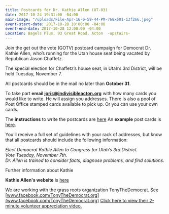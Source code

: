 ```yaml
---
title: Postcards for Dr. Kathie Allen (UT-03)
date: 2017-10-24 19:31:00 -04:00
main-image: "/uploads/File-Apr-16-6-59-44-PM-768x601-13f266.jpeg"
event-start-date: 2017-10-28 10:00:00 -04:00
event-end-date: 2017-10-28 12:00:00 -04:00
Location: Bagels Plus, 93 Great Road, Acton  -upstairs-
---
```


Join the get out the vote (GOTV) postcard campaign for Democrat Dr. Kathie Allen, who’s running for the Utah house seat being vacated by Republican Jason Chaffetz.

The special election for Chaffetz’s house seat, in Utah’s 3rd District, will be held Tuesday, November 7. 

All postcards should be in the mail no later than **October 31**. 

To take part **email joris@indivisibleacton.org** with how many cards you would like to write. He will assign you addresses. There is also a pool of Post Office stamped cards available to pick up. Or you can use your own cards. 

The **instructions** to write the postcards are [here](https://docs.google.com/document/d/1za72EW4y0M-xQdQVsrnHek1KlLHa2W_wVAJ0FOVbk5Y/edit?usp=sharing)
An **example** post cards is [here](https://drive.google.com/file/d/0BwLIGG6Uwnr_R2pkZ2RzTjNJOHc/view?usp=sharing).

You’ll receive a full set of guidelines with your rack of addresses, but know that all postcards should include the following information:

*Elect Democrat Kathie Allen to Congress for Utah’s 3rd District.*<br>
*Vote Tuesday, November 7th.*<br>
*Dr. Allen is trained to consider facts, diagnose problems, and find solutions.*

Further information about Kathie

**Kathie Allen's website** is [here](https://www.drkathieforcongress.com/)

We are working with the grass roots organization TonyTheDemocrat. See [www.facebook.com/TonyTheDemocrat.org](www.facebook.com/TonyTheDemocrat.org)
[Click here to view their 2-minute volunteer appreciation video.](https://spark.adobe.com/video/YfSMnjVOVSYLY)